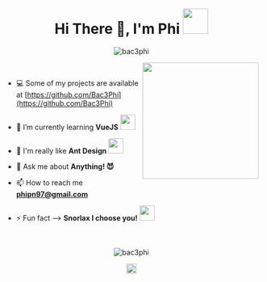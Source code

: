 <!--
**Bac3Phi/Bac3Phi** is a ✨ _special_ ✨ repository because its `README.md` (this file) appears on your GitHub profile.

Here are some ideas to get you started:

- 🔭 I’m currently working on ...
- 🌱 I’m currently learning ...
- 👯 I’m looking to collaborate on ...
- 🤔 I’m looking for help with ...
- 💬 Ask me about ...
- 📫 How to reach me: ...
- 😄 Pronouns: ...
- ⚡ Fun fact: ...
-->
<h1 align="center">Hi There 👋, I'm Phi <img src="https://www.serebii.net/pokemonsmile/pokemon/001.png" width="50"></h1>

<p align="center">
<img src="https://komarev.com/ghpvc/?username=bac3phi" alt="bac3phi" />
</p>

<img align='right' src="https://www.serebii.net/pokemonsmile/pokemon/143.png" width="230">

<br>

- 💻 Some of my projects are available at [https://github.com/Bac3Phi](https://github.com/Bac3Phi)

- 🌱 I’m currently learning **VueJS** <img src="https://www.serebii.net/pokemonsmile/pokemon/123.png" width="30">

- 🐜 I'm really like **Ant Design** <img src="https://www.serebii.net/pokemonsmile/pokemon/010.png" width="30">

- 💬 Ask me about **Anything! 😈**

- 📫 How to reach me **phipn97@gmail.com**

- ⚡ Fun fact --> **Snorlax I choose you!** <img src="https://www.serebii.net/pokemonsmile/pokemon/143.png" width="30">


<!--
<br><br><br><br>
<p align="center">
<img src="https://devicons.github.io/devicon/devicon.git/icons/react/react-original-wordmark.svg" alt="react" width="30" height="30"/>&nbsp;&nbsp;
<img src="https://devicons.github.io/devicon/devicon.git/icons/angularjs/angularjs-original.svg" alt="angularjs" width="30" height="30"/>&nbsp;&nbsp;
<img src="https://devicons.github.io/devicon/devicon.git/icons/android/android-original-wordmark.svg" alt="android" width="30" height="30"/>&nbsp;&nbsp;
<img src="https://devicons.github.io/devicon/devicon.git/icons/bootstrap/bootstrap-plain.svg" alt="bootstrap" width="30" height="30"/>&nbsp;&nbsp;
<img src="https://devicons.github.io/devicon/devicon.git/icons/c/c-original.svg" alt="c" width="30" height="30"/>&nbsp;&nbsp;
<img src="https://devicons.github.io/devicon/devicon.git/icons/cplusplus/cplusplus-original.svg" alt="cplusplus" width="30" height="30"/>&nbsp;&nbsp;
<img src="https://devicons.github.io/devicon/devicon.git/icons/css3/css3-original-wordmark.svg" alt="css3" width="30" height="30"/>&nbsp;&nbsp;
<img src="https://devicons.github.io/devicon/devicon.git/icons/html5/html5-original-wordmark.svg" alt="html5" width="30" height="30"/>&nbsp;&nbsp;
<img src="https://devicons.github.io/devicon/devicon.git/icons/java/java-original-wordmark.svg" alt="java" width="30" height="30"/>&nbsp;&nbsp;
<img src="https://devicons.github.io/devicon/devicon.git/icons/javascript/javascript-original.svg" alt="javascript" width="30" height="30"/>&nbsp;&nbsp;
<img src="https://devicons.github.io/devicon/devicon.git/icons/typescript/typescript-original.svg" alt="typescript" width="30" height="30"/>&nbsp;&nbsp;
<img src="https://devicons.github.io/devicon/devicon.git/icons/mongodb/mongodb-original-wordmark.svg" alt="mongodb" width="30" height="30"/>&nbsp;&nbsp;
<img src="https://devicons.github.io/devicon/devicon.git/icons/mysql/mysql-original-wordmark.svg" alt="mysql" width="30" height="30"/>&nbsp;&nbsp;
<img src="https://devicons.github.io/devicon/devicon.git/icons/sass/sass-original.svg" alt="sass" width="30" height="30"/>&nbsp;&nbsp;
<img src="https://devicons.github.io/devicon/devicon.git/icons/nodejs/nodejs-original-wordmark.svg" alt="nodejs" width="30" height="30"/>&nbsp;&nbsp;
<img src="https://devicons.github.io/devicon/devicon.git/icons/python/python-original-wordmark.svg" alt="python" width="30" height="30"/>&nbsp;&nbsp;
<img src="https://devicons.github.io/devicon/devicon.git/icons/express/express-original-wordmark.svg" alt="express" width="30" height="30"/>&nbsp;&nbsp;
</p>
-->
<br>

<p align="center">
<img src="https://github-readme-stats.vercel.app/api?username=bac3phi&show_icons=true" alt="bac3phi" />
</p>

<p align="center">
<a href="https://linkedin.com/in/phi-pham-123a0619b" target="blank">
<img align="center" src="https://cdn.jsdelivr.net/npm/simple-icons@3.0.1/icons/linkedin.svg" alt="bsashwin" height="20" width="20" />
</a>
</p>

